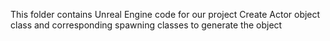 This folder contains Unreal Engine code for our project
Create Actor object class and corresponding spawning classes to generate the object
